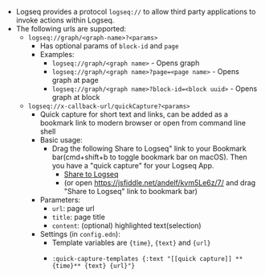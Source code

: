 - Logseq provides a protocol `logseq://` to allow third party applications to invoke actions within Logseq.
- The following urls are supported:
	- `logseq://graph/<graph-name>?<params>`
		- Has optional params of `block-id` and `page`
		- Examples:
			- `logseq://graph/<graph name>` - Opens graph
			- `logseq://graph/<graph name>?page=<page name>` - Opens graph at page
			- `logseq://graph/<graph name>?block-id=<block uuid>` - Opens graph at block
	- `logseq://x-callback-url/quickCapture?<params>`
		- Quick capture for short text and links, can be added as a bookmark link to modern browser or open from command line shell
		- Basic usage:
			- Drag the following Share to Logseq" link to your Bookmark bar(cmd+shift+b to toggle bookmark bar on macOS). Then you have a "quick capture" for your Logseq App.
				- <a href="javascript:var d=document,w=window,f='logseq://x-callback-url/quickCapture',l=d.location,e=encodeURIComponent,p='?url=%27+e(l.href)+%27&title=%27+e(d.title)+%27&content=%27+e(w.getSelection?w.getSelection().toString():d.getSelection?d.getSelection():d.selection.createRange().text)+%27&x-source=bm%27;a=function(){l.href=f+p};if(/Firefox/.test(navigator.userAgent))setTimeout(a,0);else{a()}void(0)">Share to Logseq</a>
				- (or open https://jsfiddle.net/andelf/kvm5Le6z/7/ and drag "Share to Logseq" link to bookmark bar)
		- Parameters:
			- `url`: page url
			- `title`: page title
			- `content`: (optional) highlighted text(selection)
		- Settings (in `config.edn`):
			- Template variables are `{time}`, `{text}` and `{url}`
			- ```edn
			  :quick-capture-templates {:text "[[quick capture]] **{time}** {text} {url}"}
			  ```